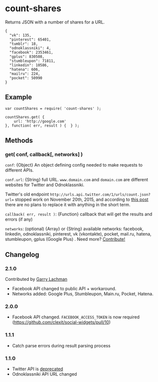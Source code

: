 # count-shares

Returns JSON with a number of shares for a URL.

```
{
  "vk": 135,
  "pinterest": 65401,
  "tumblr": 18,
  "odnoklassniki": 4,
  "facebook": 2353461,
  "gplus": 830508,
  "stumbleupon": 71811,
  "linkedin": 10586,
  "hatena": 606,
  "mailru": 224,
  "pocket": 50990
}
```

## Example

```
var countShares = require( 'count-shares' );

countShares.get( {
    url: 'http://google.com'
}, function( err, result ) {  } );
```

## Methods

### get( conf, callback[, networks] )

`conf`: {Object} An object defining config needed to make requests to different APIs.

`conf.url`: {String} full URL. `www.domain.com` and `domain.com` are different websites for Twitter and Odnoklassniki.

Twitter's old endpoint `http://urls.api.twitter.com/1/urls/count.json?url=` stopped work on November 20th, 2015, and according to <a href="https://twittercommunity.com/t/how-to-get-proper-twitter-share-count-for-a-url/53876/2">this post</a> there are no plans to replace it with anything in the short term.

`callback( err, result )`: {Function} callback that will get the results and errors (if any)

`networks`: (optional) {Array} or {String} available networks: facebook, linkedin, odnoklassniki, pinterest, vk (vkontakte), pocket, mail.ru, hatena, stumbleupon, gplus (Google Plus) . Need more? <a href="https://github.com/clexit/social-widgets">Contribute!</a>


## Changelog

### 2.1.0

Contributed by <a href="https://github.com/garrylachman">Garry Lachman</a>
* Facebook API changed to public API + workaround.
* Networks added: Google Plus, Stumbleupon, Main.ru, Pocket, Hatena.

### 2.0.0

* Facebook API changed. `FACEBOOK_ACCESS_TOKEN` is now required (https://github.com/clexit/social-widgets/pull/10)

### 1.1.1

* Catch parse errors during result parsing process

### 1.1.0

* Twitter API is <a href="https://twittercommunity.com/t/how-to-get-proper-twitter-share-count-for-a-url/53876/2">deprecated</a>
* Odnoklassniki API URL changed
